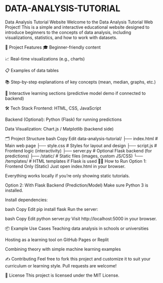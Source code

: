 # DATA-ANALYSIS-TUTORIAL
 Data Analysis Tutorial Website
Welcome to the Data Analysis Tutorial Web Project!
This is a simple and interactive educational website designed to introduce beginners to the concepts of data analysis, including visualizations, statistics, and how to work with datasets.

🚀 Project Features
🎓 Beginner-friendly content

📈 Real-time visualizations (e.g., charts)

📋 Examples of data tables

📚 Step-by-step explanations of key concepts (mean, median, graphs, etc.)

🧠 Interactive learning sections (predictive model demo if connected to backend)

🛠️ Tech Stack
Frontend: HTML, CSS, JavaScript

Backend (Optional): Python (Flask) for running predictions

Data Visualization: Chart.js / Matplotlib (backend side)

🗂️ Project Structure
bash
Copy
Edit
data-analysis-tutorial/
├── index.html            # Main web page
├── style.css             # Styles for layout and design
├── script.js             # Frontend logic (interactivity)
├── server.py             # Optional Flask backend (for predictions)
├── /static/              # Static files (images, custom JS/CSS)
└── /templates/           # HTML templates if Flask is used
🧑‍💻 How to Run
Option 1: Frontend Only (Static)
Just open index.html in your browser.

Everything works locally if you’re only showing static tutorials.

Option 2: With Flask Backend (Prediction/Model)
Make sure Python 3 is installed.

Install dependencies:

bash
Copy
Edit
pip install flask
Run the server:

bash
Copy
Edit
python server.py
Visit http://localhost:5000 in your browser.

📦 Example Use Cases
Teaching data analysis in schools or universities

Hosting as a learning tool on GitHub Pages or Replit

Combining theory with simple machine learning examples

✍️ Contributing
Feel free to fork this project and customize it to suit your curriculum or learning style. Pull requests are welcome!

📜 License
This project is licensed under the MIT License.

